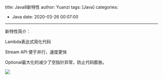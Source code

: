 

title: Java8新特性
author: Yuanzi
tags: [Java]
categories:

  - Java
date: 2020-03-26 00:07:00
---
新特性简介：

Lambda表达式简化代码

Stream API 便于并行，速度更快

Optional最大化的减少了空指针异常，防止代码膨胀。

![](https://tva1.sinaimg.cn/large/00831rSTgy1gd6qui5kglj30s41fe1kx.jpg)